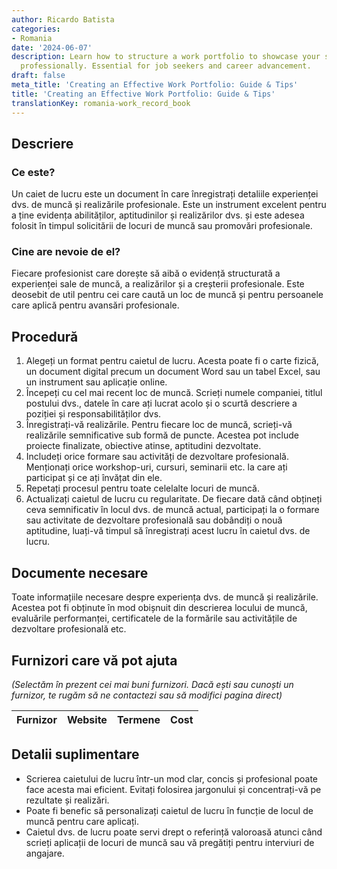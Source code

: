 ```yaml
---
author: Ricardo Batista
categories:
- Romania
date: '2024-06-07'
description: Learn how to structure a work portfolio to showcase your skills and achievements
  professionally. Essential for job seekers and career advancement.
draft: false
meta_title: 'Creating an Effective Work Portfolio: Guide & Tips'
title: 'Creating an Effective Work Portfolio: Guide & Tips'
translationKey: romania-work_record_book
---
```



## Descriere
### Ce este?
Un caiet de lucru este un document în care înregistrați detaliile experienței dvs. de muncă și realizările profesionale. Este un instrument excelent pentru a ține evidența abilităților, aptitudinilor și realizărilor dvs. și este adesea folosit în timpul solicitării de locuri de muncă sau promovări profesionale.

### Cine are nevoie de el?
Fiecare profesionist care dorește să aibă o evidență structurată a experienței sale de muncă, a realizărilor și a creșterii profesionale. Este deosebit de util pentru cei care caută un loc de muncă și pentru persoanele care aplică pentru avansări profesionale.

## Procedură
1. Alegeți un format pentru caietul de lucru. Acesta poate fi o carte fizică, un document digital precum un document Word sau un tabel Excel, sau un instrument sau aplicație online.
2. Începeți cu cel mai recent loc de muncă. Scrieți numele companiei, titlul postului dvs., datele în care ați lucrat acolo și o scurtă descriere a poziției și responsabilităților dvs.
3. Înregistrați-vă realizările. Pentru fiecare loc de muncă, scrieți-vă realizările semnificative sub formă de puncte. Acestea pot include proiecte finalizate, obiective atinse, aptitudini dezvoltate.
4. Includeți orice formare sau activități de dezvoltare profesională. Menționați orice workshop-uri, cursuri, seminarii etc. la care ați participat și ce ați învățat din ele.
5. Repetați procesul pentru toate celelalte locuri de muncă.
6. Actualizați caietul de lucru cu regularitate. De fiecare dată când obțineți ceva semnificativ în locul dvs. de muncă actual, participați la o formare sau activitate de dezvoltare profesională sau dobândiți o nouă aptitudine, luați-vă timpul să înregistrați acest lucru în caietul dvs. de lucru.

## Documente necesare
Toate informațiile necesare despre experiența dvs. de muncă și realizările. Acestea pot fi obținute în mod obișnuit din descrierea locului de muncă, evaluările performanței, certificatele de la formările sau activitățile de dezvoltare profesională etc.

## Furnizori care vă pot ajuta

_(Selectăm în prezent cei mai buni furnizori. Dacă ești sau cunoști un furnizor, te rugăm să ne contactezi sau să modifici pagina direct)_

| Furnizor        |     Website     |     Termene      |       Cost       |
| --------------- | --------------- |  :-------------: | :-------------: |

## Detalii suplimentare
- Scrierea caietului de lucru într-un mod clar, concis și profesional poate face acesta mai eficient. Evitați folosirea jargonului și concentrați-vă pe rezultate și realizări.
- Poate fi benefic să personalizați caietul de lucru în funcție de locul de muncă pentru care aplicați.
- Caietul dvs. de lucru poate servi drept o referință valoroasă atunci când scrieți aplicații de locuri de muncă sau vă pregătiți pentru interviuri de angajare.